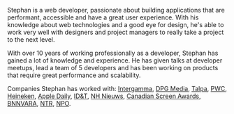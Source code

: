 Stephan is a web developer, passionate about building applications that are
performant, accessible and have a great user experience. With his knowledge
about web technologies and a good eye for design, he's able to work very well
with designers and project managers to really take a project to the next level.

With over 10 years of working professionally as a developer, Stephan has gained
a lot of knowledge and experience. He has given talks at developer meetups, lead
a team of 5 developers and has been working on products that require great
performance and scalability.

Companies Stephan has worked with: [Intergamma], [DPG Media], [Talpa], [PWC],
[Heineken], [Apple Daily], [ID&T], [NH Nieuws], [Canadian Screen Awards],
[BNNVARA], [NTR], [NPO].

[intergamma]: https://intergamma.nl
[dpg media]: https://dpgmediagroup.com
[talpa]: https://talpanetwork.com
[pwc]: https://pwc.com
[heineken]: https://heineken.com
[apple daily]: https://en.wikipedia.org/wiki/Apple_Daily
[id&t]: https://id-t.com
[nh nieuws]: https://www.nhnieuws.nl
[canadian screen awards]: https://www.academy.ca
[bnnvara]: https://bnnvara.nl
[ntr]: https://ntr.nl
[npo]: https://npo.nl
